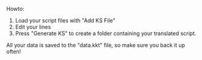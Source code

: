 Howto:

1. Load your script files with "Add KS File"
2. Edit your lines
3. Press "Generate KS" to create a folder containing your translated script.

All your data is saved to the "data.kkt" file, so make sure you back it up often!
